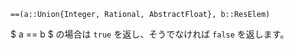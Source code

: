 ```
==(a::Union{Integer, Rational, AbstractFloat}, b::ResElem)
```

$ a == b $ の場合は `true` を返し、そうでなければ `false` を返します。
